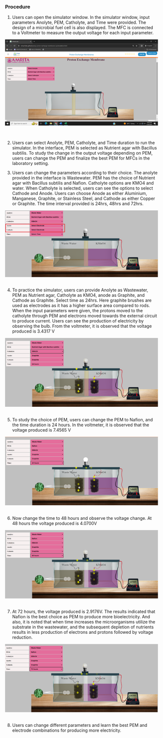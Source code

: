 ### Procedure

1.	Users can open the simulator window. In the simulator window,  input parameters Anolyte, PEM, Catholyte, and Time were provided. The design of a microbial fuel cell is also displayed. The MFC is connected to a Voltmeter to measure the output voltage for each input parameter.
 
 <img src="images/11.png" title="">

&nbsp;

2.	Users can select Anolyte, PEM, Catholyte, and Time duration to run the simulator. In the interface, PEM is selected as Nutrient agar with Bacillus subtilis. To study the change in the output voltage depending on PEM,  users can change the PEM and finalize the best PEM for MFCs in the laboratory setting. 

3.	Users can change the parameters according to their choice. The anolyte provided in the interface is Wastewater. PEM has the choice of Nutrient agar with Bacillus subtilis and Nafion. Catholyte options are KMO4 and water. When Catholyte is selected, users can see the options to select Cathode and Anode. Users can choose Anode as either Aluminium, Manganese, Graphite, or Stainless Steel, and Cathode as either Copper or Graphite. The time interval provided is 24hrs, 48hrs and 72hrs. 
 

 <img src="images/2.png" title="" />
&nbsp;

4.	To practice the simulator, users can provide Anolyte as Wastewater, PEM as Nutrient agar, Catholyte as KMO4, anode as Graphite, and Cathode as Graphite. Select time as 24hrs. Here graphite brushes are used as electrodes as it has a higher surface area compared to rods. When the input parameters were given, the protons moved to the catholyte through PEM and electrons moved towards the external circuit to produce current. Users can see the production of electricity by observing the bulb. From the voltmeter, it is observed that the voltage produced is 3.4317 V


 <img src="images/3.png" title="" />
&nbsp;


5.	To study the choice of PEM, users can change the PEM to Nafion, and the time duration is 24 hours. In the voltmeter, it is observed that the voltage produced is 7.4565 V



 <img src="images/4.png" title="" />
&nbsp;

 
6.	Now change the time to 48 hours and observe the voltage change. At 48 hours the voltage produced is 4.0700V


 <img src="images/5.png" title="" />
&nbsp;


7.	At 72 hours, the voltage produced is 2.9176V. The results indicated that Nafion is the best choice as PEM to produce more bioelectricity. And also, it is noted that when time increases the microorganisms utilize the substrate in the wastewater, and the subsequent depletion of nutrients results in less production of electrons and protons followed by voltage reduction. 


 <img src="images/6.png" title="" />
&nbsp;


8.	Users can change different parameters and learn the best PEM and electrode combinations for producing more electricity. 

